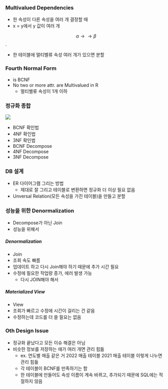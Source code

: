### Multivalued Dependencies

- 한 속성이 다른 속성을 여러 개 결정할 때
- x = y에서 y 값이 여러 개

$$\alpha \rightarrow \rightarrow \beta$$.

- 한 테이블에 멀티벨류 속성 여러 개가 있으면 분할

### Fourth Normal Form

- is BCNF
- No two or more attr. are Multivalued in R
  - 멀티벨류 속성이 1개 이하

### 정규화 종합

<img src="https://github.com/L-Hyun/L-Hyun.github.io/blob/main/assets/DB/21-1.png?raw=true" />

- BCNF 확인법
- 4NF 확인법
- 3NF 확인법
- BCNF Decompose
- 4NF Decompose
- 3NF Decompose

### DB 설계

- ER 다이어그램 그리는 방법
  - 제대로 잘 그리고 테이블로 변환하면 정규화 더 이상 필요 없음
- Unversal Relation(모든 속성을 가진 테이블)을 만들고 분할

### 성능을 위한 Denormalization

- Decompose가 아닌 Join
- 성능을 위해서

##### Denormalization

- Join
- 조회 속도 빠름
- 업데이트 하고 다시 Join해야 하기 때문에 추가 시간 필요
- 수정에 필요한 작업량 증가, 에러 발생 가능
  - 다시 JOIN해야 해서

##### Materialized View

- View
- 조회가 빠르고 수정에 시간이 걸리는 건 같음
- 수정하는데 코드를 더 쓸 필요는 없음

### Oth Design Issue

- 정규화 끝났다고 모든 이슈 해결은 아님
- 비슷한 정보를 저장하는 애가 여러 개면 관리 힘듦
  - ex. 연도별 매출 같은 거 2022 매출 테이블 2021 매출 테이블 이렇게 나누면 관리 힘듦
  - 각 테이블이 BCNF를 만족하기는 함
  - 한 테이블에 만들어도 속성 이름이 계속 바뀌고, 추가되기 때문에 SQL에는 적절하지 않음
